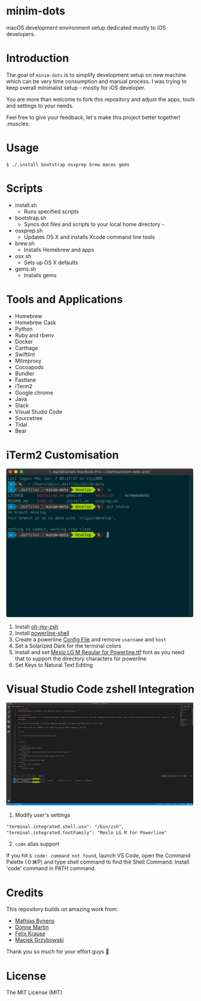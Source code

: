 # minim-dots
macOS development environment setup dedicated mostly to iOS developers. 

# Introduction
The goal of `minim-dots` is to simplify development setup on new machine which can be very time consumption and manual process. I was trying to keep overall minimalist setup - mostly for iOS developer. 

You are more than welcome to fork this repository and adjust the apps, tools and settings to your needs. 

Feel free to give your feedback, let's make this project better together! :muscles:

# Usage
```
$ ./.install bootstrap osxprep brew macos gems
```

# Scripts

* install.sh
    * Runs specified scripts
* bootstrap.sh
    * Syncs dot files and scripts to your local home directory `~`
* osxprep.sh
    * Updates OS X and installs Xcode command line tools
* brew.sh
    * Installs Homebrew and apps
* osx.sh
    * Sets up OS X defaults 
* gems.sh
    * Installs gems


# Tools and Applications 
* Homebrew
* Homebrew Cask
* Python
* Ruby and rbenv
* Docker
* Carthage
* Swiftlint
* Mitmproxy
* Cocoapods
* Bundler
* Fastlane
* iTerm2
* Google chrome
* Java
* Slack
* Visual Studio Code
* Sourcetree
* Tidal
* Bear


# iTerm2 Customisation 

<img src="screenshots/iTerm2_customisation.png" width="500">

1. Install [oh-my-zsh](https://github.com/robbyrussell/oh-my-zsh)
2. Install [powerline-shell](https://github.com/b-ryan/powerline-shell)
3. Create a powerline [Config File](https://github.com/b-ryan/powerline-shell#config-file) and remove `username` and `host`
4. Set a Solarized Dark for the terminal colors
4. Install and set [Meslo LG M Regular for Powerline.ttf](https://github.com/powerline/fonts/blob/master/Meslo%20Slashed/Meslo%20LG%20M%20Regular%20for%20Powerline.ttf) font as you need that to support the directory characters for powerline
5. Set Keys to Natural Text Editing


# Visual Studio Code zshell Integration 

<img src="screenshots/vsc_zshell_integration.png" width="500">

1. Modify user's settings

``` User Settings.json
"terminal.integrated.shell.osx": "/bin/zsh",
"terminal.integrated.fontFamily": "Meslo LG M for Powerline"
```

2. `code` alias support

If you hit `$ code: command not found`, launch VS Code, open the Command Palette (⇧⌘P) and type shell command to find the Shell Command: Install 'code' command in PATH command.


# Credits 
This repository builds on amazing work from:
* [Mathias Bynens](https://github.com/mathiasbynens/dotfiles)
* [Donne Martin](https://github.com/donnemartin/dev-setup)
* [Felix Krause](https://github.com/KrauseFx/what-terminal-is-felix-using)
* [Maciek Grzybowski](https://github.com/ncreated/dotfiles)

Thank you so much for your effort guys :pray:


# License
The MIT License (MIT)
